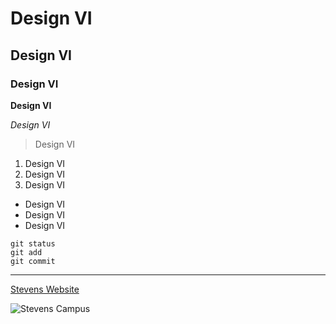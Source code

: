 # Design VI
## Design VI
### Design VI
**Design VI**

_Design VI_
> Design VI
1. Design VI
2. Design VI
3. Design VI
+ Design VI
+ Design VI
+ Design VI
```
git status
git add
git commit
```
---
[Stevens Website](https://www.stevens.edu/)

![Stevens Campus](https://www.stevens.edu/_next/image?url=https%3A%2F%2Fimages.ctfassets.net%2Fmviowpldu823%2Fddac2e3249f91404d97ccc57a42e468a%2F09bf619b68c6041d99d66541b3d33e94%2FAerial-281_0003-Enhanced.jpg%3Fw%3D2400%26h%3D1350%26f%3Dcenter%26q%3D80%26fit%3Dfill&w=2400&q=80)
